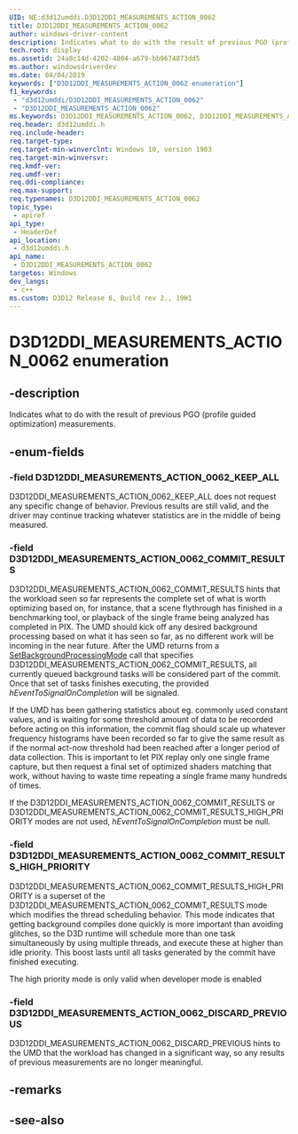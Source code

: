 ```yaml
---
UID: NE:d3d12umddi.D3D12DDI_MEASUREMENTS_ACTION_0062
title: D3D12DDI_MEASUREMENTS_ACTION_0062
author: windows-driver-content
description: Indicates what to do with the result of previous PGO (profile guided optimization) measurements.
tech.root: display
ms.assetid: 24a8c14d-4202-4804-a679-bb9674873dd5
ms.author: windowsdriverdev
ms.date: 04/04/2019
keywords: ["D3D12DDI_MEASUREMENTS_ACTION_0062 enumeration"]
f1_keywords:
 - "d3d12umddi/D3D12DDI_MEASUREMENTS_ACTION_0062"
 - "D3D12DDI_MEASUREMENTS_ACTION_0062"
ms.keywords: D3D12DDI_MEASUREMENTS_ACTION_0062, D3D12DDI_MEASUREMENTS_ACTION_0062, 
req.header: d3d12umddi.h
req.include-header:
req.target-type:
req.target-min-winverclnt: Windows 10, version 1903
req.target-min-winversvr:
req.kmdf-ver:
req.umdf-ver:
req.ddi-compliance:
req.max-support:
req.typenames: D3D12DDI_MEASUREMENTS_ACTION_0062
topic_type: 
 - apiref
api_type: 
 - HeaderDef
api_location: 
 - d3d12umddi.h
api_name: 
 - D3D12DDI_MEASUREMENTS_ACTION_0062
targetos: Windows
dev_langs:
 - c++
ms.custom: D3D12 Release 6, Build rev 2., 19H1
---
```


# D3D12DDI_MEASUREMENTS_ACTION_0062 enumeration

## -description

Indicates what to do with the result of previous PGO (profile guided optimization) measurements.

## -enum-fields

### -field D3D12DDI_MEASUREMENTS_ACTION_0062_KEEP_ALL

D3D12DDI_MEASUREMENTS_ACTION_0062_KEEP_ALL does not request any specific change of behavior. Previous results are still valid, and the driver may continue tracking whatever statistics are in the middle of being measured.

### -field D3D12DDI_MEASUREMENTS_ACTION_0062_COMMIT_RESULTS

D3D12DDI_MEASUREMENTS_ACTION_0062_COMMIT_RESULTS hints that the workload seen so far represents the complete set of what is worth optimizing based on, for instance, that a scene flythrough has finished in a benchmarking tool, or playback of the single frame being analyzed has completed in PIX. The UMD should kick off any desired background processing based on what it has seen so far, as no different work will be incoming in the near future. After the UMD returns from a [SetBackgroundProcessingMode](nc-d3d12umddi-pfnd3d12ddi_set_background_processing_mode_0062.md) call that specifies D3D12DDI_MEASUREMENTS_ACTION_0062_COMMIT_RESULTS, all currently queued background tasks will be considered part of the commit. Once that set of tasks finishes executing, the provided *hEventToSignalOnCompletion* will be signaled.

If the UMD has been gathering statistics about eg. commonly used constant values, and is waiting for some threshold amount of data to be recorded before acting on this information, the commit flag should scale up whatever frequency histograms have been recorded so far to give the same result as if the normal act-now threshold had been reached after a longer period of data collection.  This is important to let PIX replay only one single frame capture, but then request a final set of optimized shaders matching that work, without having to waste time repeating a single frame many hundreds of times.

If the D3D12DDI_MEASUREMENTS_ACTION_0062_COMMIT_RESULTS or D3D12DDI_MEASUREMENTS_ACTION_0062_COMMIT_RESULTS_HIGH_PRIORITY modes are not used, *hEventToSignalOnCompletion* must be null.

### -field D3D12DDI_MEASUREMENTS_ACTION_0062_COMMIT_RESULTS_HIGH_PRIORITY

D3D12DDI_MEASUREMENTS_ACTION_0062_COMMIT_RESULTS_HIGH_PRIORITY is a superset of the D3D12DDI_MEASUREMENTS_ACTION_0062_COMMIT_RESULTS mode which modifies the thread scheduling behavior. This mode indicates that getting background compiles done quickly is more important than avoiding glitches, so the D3D runtime will schedule more than one task simultaneously by using multiple threads, and execute these at higher than idle priority. This boost lasts until all tasks generated by the commit have finished executing.

The high priority mode is only valid when developer mode is enabled

### -field D3D12DDI_MEASUREMENTS_ACTION_0062_DISCARD_PREVIOUS

D3D12DDI_MEASUREMENTS_ACTION_0062_DISCARD_PREVIOUS hints to the UMD that the workload has changed in a significant way, so any results of previous measurements are no longer meaningful.

## -remarks

## -see-also
